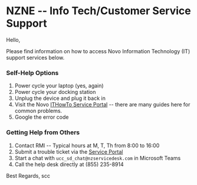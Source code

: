 # NZNE -- Info Tech/Customer Service Support

Hello, 

Please find information on how to access Novo Information Technology (IT) support services below. 

### Self-Help Options
1. Power cycle your laptop (yes, again) 
2. Power cycle your docking station
3. Unplug the device and plug it back in
4. Visit the Novo [ITHowTo Service Portal](https://zymernet.nzcorp.net/sites/newithowto/SitePages/Service%20Portal.aspx) -- there are many guides here for common problems. 
5. Google the error code

### Getting Help from Others
1. Contact RMI -- Typical hours at M, T, Th from 8:00 to 16:00
2. Submit a trouble ticket via the [Service Portal](https://serviceportal.nzcorp.net)
3. Start a chat with `ucc_sd_chat@nzservicedesk.com` in Microsoft Teams
4. Call the help desk directly at (855) 235-8914

[](it_frustration.png)


Best Regards, 
scc


